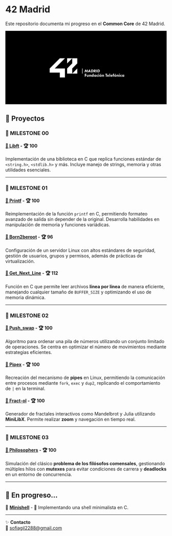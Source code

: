 # 42 Madrid

Este repositorio documenta mi progreso en el **Common Core** de 42 Madrid.  

![Logo 42 Madrid](logo.jpg)

## 🚀 Proyectos

### 🎯 MILESTONE 00  
#### [📌 Libft](https://github.com/claauugil/Libft) - 🏆 100  
Implementación de una biblioteca en C que replica funciones estándar de `<string.h>`, `<stdlib.h>` y más. Incluye manejo de strings, memoria y otras utilidades esenciales.  

---

### 🎯 MILESTONE 01  
#### [📌 Printf](https://github.com/claauugil/Printf) - 🏆 100  
Reimplementación de la función `printf` en C, permitiendo formateo avanzado de salida sin depender de la original. Desarrolla habilidades en manipulación de memoria y funciones variádicas.  

#### [📌 Born2beroot]() - 🏆 96  
Configuración de un servidor Linux con altos estándares de seguridad, gestión de usuarios, grupos y permisos, además de prácticas de virtualización.  

#### [📌 Get_Next_Line](https://github.com/claauugil/Get_next_line) - 🏆 112  
Función en C que permite leer archivos **línea por línea** de manera eficiente, manejando cualquier tamaño de `BUFFER_SIZE` y optimizando el uso de memoria dinámica.  

---

### 🎯 MILESTONE 02  
#### [📌 Push_swap](https://github.com/claauugil/push_swap) - 🏆 100  
Algoritmo para ordenar una pila de números utilizando un conjunto limitado de operaciones. Se centra en optimizar el número de movimientos mediante estrategias eficientes.  

#### [📌 Pipex](https://github.com/claauugil/Pipex) - 🏆 100  
Recreación del mecanismo de **pipes** en Linux, permitiendo la comunicación entre procesos mediante `fork`, `exec` y `dup2`, replicando el comportamiento de `|` en la terminal.  

#### [📌 Fract-ol](https://github.com/claauugil/Fractol) - 🏆 100  
Generador de fractales interactivos como Mandelbrot y Julia utilizando **MiniLibX**. Permite realizar **zoom** y navegación en tiempo real.  

---

### 🎯 MILESTONE 03  
#### [📌 Philosophers](https://github.com/claauugil/philo) - 🏆 100  
Simulación del clásico **problema de los filósofos comensales**, gestionando múltiples hilos con **mutexes** para evitar condiciones de carrera y **deadlocks** en un entorno de concurrencia.  

---

## 📌 **En progreso...**  
📍 **[Minishell](https://github.com/claauugil/Minishell)** - 🔧 Implementando una shell minimalista en C.  

---

✨ **Contacto**   
📧 [sofiagil2288@gmail.com](mailto:sofiagil2288@gmail.com)  
